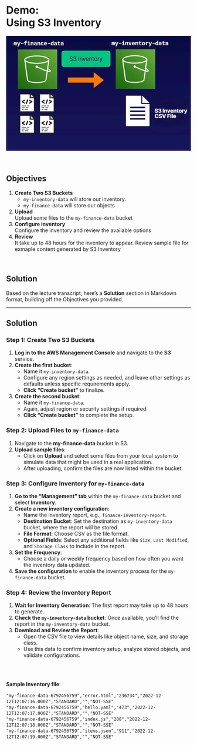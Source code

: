 # Demo:<br>Using S3 Inventory

![](../img/demo/4.8.S3-Inventory.png)

<br>

## Objectives
1. **Create Two S3 Buckets**
   - `my-inventory-data` will store our inventory.
   - `my-finance-data` will store our objects
2. **Upload**<br>Upload some files to the `my-finance-data` bucket
3. **Configure inventory**<br>Configure the inventory and review the available options
4. **Review**<br>It take up to 48 hours for the inventory to appear. Review sample file for exmaple content generated by S3 Inventory

<br>

## Solution
Based on the lecture transcript, here’s a **Solution** section in Markdown format, building off the Objectives you provided.

---

## Solution

### Step 1: Create Two S3 Buckets
1. **Log in to the AWS Management Console** and navigate to the **S3** service.
2. **Create the first bucket**:
   - Name it `my-inventory-data`.
   - Configure any region settings as needed, and leave other settings as defaults unless specific requirements apply.
   - **Click “Create bucket”** to finalize.
3. **Create the second bucket**:
   - Name it `my-finance-data`.
   - Again, adjust region or security settings if required.
   - **Click “Create bucket”** to complete the setup.

### Step 2: Upload Files to `my-finance-data`
1. Navigate to the **my-finance-data** bucket in S3.
2. **Upload sample files**:
   - Click on **Upload** and select some files from your local system to simulate data that might be used in a real application.
   - After uploading, confirm the files are now listed within the bucket.

### Step 3: Configure Inventory for `my-finance-data`
1. **Go to the “Management” tab** within the `my-finance-data` bucket and select **Inventory**.
2. **Create a new inventory configuration**:
   - Name the inventory report, e.g., `finance-inventory-report`.
   - **Destination Bucket**: Set the destination as `my-inventory-data` bucket, where the report will be stored.
   - **File Format**: Choose CSV as the file format.
   - **Optional Fields**: Select any additional fields like `Size`, `Last Modified`, and `Storage Class` to include in the report.
3. **Set the Frequency**:
   - Choose a daily or weekly frequency based on how often you want the inventory data updated.
4. **Save the configuration** to enable the inventory process for the `my-finance-data` bucket.

### Step 4: Review the Inventory Report
1. **Wait for Inventory Generation**: The first report may take up to 48 hours to generate.
2. **Check the `my-inventory-data` bucket**: Once available, you’ll find the report in the `my-inventory-data` bucket.
3. **Download and Review the Report**:
   - Open the CSV file to view details like object name, size, and storage class.
   - Use this data to confirm inventory setup, analyze stored objects, and validate configurations.

<br><br>

**Sample Inventory file**:

```csv
"my-finance-data-6792456759","error.html","236734","2022-12-12T12:07:16.000Z","STANDARD","","NOT-SSE"
"my-finance-data-6792456759","hello.yaml","473","2022-12-12T12:07:17.000Z","STANDARD","","NOT-SSE"
"my-finance-data-6792456759","index.js","208","2022-12-12T12:07:18.000Z","STANDARD","","NOT-SSE"
"my-finance-data-6792456759","items.json","911","2022-12-12T12:07:19.000Z","STANDARD","","NOT-SSE"
```